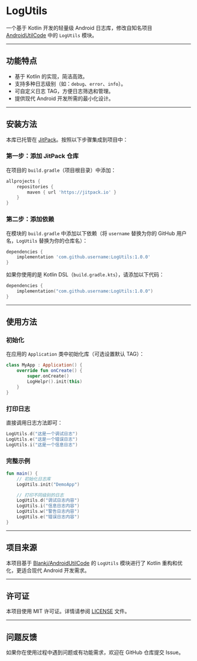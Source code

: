 
# LogUtils  

一个基于 Kotlin 开发的轻量级 Android 日志库，修改自知名项目 [AndroidUtilCode](https://github.com/Blankj/AndroidUtilCode) 中的 `LogUtils` 模块。  

---

## 功能特点  
- 基于 Kotlin 的实现，简洁高效。  
- 支持多种日志级别（如：`debug`、`error`、`info`）。  
- 可自定义日志 TAG，方便日志筛选和管理。  
- 提供现代 Android 开发所需的最小化设计。  

---

## 安装方法  

本库已托管在 [JitPack](https://jitpack.io)。按照以下步骤集成到项目中：  

### 第一步：添加 JitPack 仓库  
在项目的 `build.gradle`（项目根目录）中添加：  
```groovy  
allprojects {  
    repositories {  
        maven { url 'https://jitpack.io' }  
    }  
}  
```

### 第二步：添加依赖  
在模块的 `build.gradle` 中添加以下依赖（将 `username` 替换为你的 GitHub 用户名，`LogUtils` 替换为你的仓库名）：  

```groovy  
dependencies {  
    implementation 'com.github.username:LogUtils:1.0.0'  
}  
```  

如果你使用的是 Kotlin DSL（`build.gradle.kts`），请添加以下代码：  

```kotlin  
dependencies {  
    implementation("com.github.username:LogUtils:1.0.0")  
}  
```  

---

## 使用方法  

### 初始化  
在应用的 `Application` 类中初始化库（可选设置默认 TAG）：  
```kotlin  
class MyApp : Application() {  
    override fun onCreate() {  
        super.onCreate()
        LogHelpr().init(this)
    }  
}  
```

### 打印日志  
直接调用日志方法即可：  
```kotlin  
LogUtils.d("这是一个调试日志")  
LogUtils.e("这是一个错误日志")  
LogUtils.i("这是一个信息日志")  
```

### 完整示例  
```kotlin  
fun main() {  
    // 初始化日志库  
    LogUtils.init("DemoApp")  

    // 打印不同级别的日志  
    LogUtils.d("调试日志内容")  
    LogUtils.i("信息日志内容")  
    LogUtils.w("警告日志内容")  
    LogUtils.e("错误日志内容")  
}  
```

---

## 项目来源  

本项目基于 [Blankj/AndroidUtilCode](https://github.com/Blankj/AndroidUtilCode) 的 `LogUtils` 模块进行了 Kotlin 重构和优化，更适合现代 Android 开发需求。  

---

## 许可证  
本项目使用 MIT 许可证。详情请参阅 [LICENSE](LICENSE) 文件。  

---

## 问题反馈  
如果你在使用过程中遇到问题或有功能需求，欢迎在 GitHub 仓库提交 Issue。  
